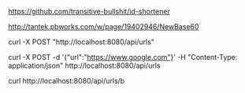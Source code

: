 https://github.com/transitive-bullshit/id-shortener




http://tantek.pbworks.com/w/page/19402946/NewBase60


curl -X POST "http://localhost:8080/api/urls"  


curl -X POST -d '{"url":"https://www.google.com"}' -H "Content-Type: application/json" http://localhost:8080/api/urls


curl http://localhost:8080/api/urls/b
